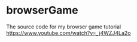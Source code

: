 # browserGame
The source code for my browser game tutorial
https://www.youtube.com/watch?v=_j4WZJ4La2o
